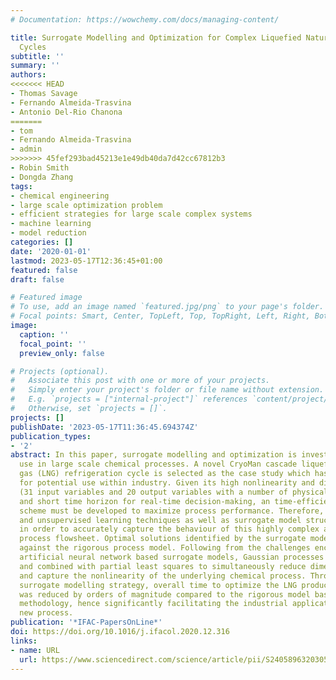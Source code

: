 ```yaml
---
# Documentation: https://wowchemy.com/docs/managing-content/

title: Surrogate Modelling and Optimization for Complex Liquefied Natural Gas Refrigeration
  Cycles
subtitle: ''
summary: ''
authors:
<<<<<<< HEAD
- Thomas Savage
- Fernando Almeida-Trasvina
- Antonio Del-Rio Chanona
=======
- tom
- Fernando Almeida-Trasvina
- admin
>>>>>>> 45fef293bad45213e1e49db40da7d42cc67812b3
- Robin Smith
- Dongda Zhang
tags:
- chemical engineering
- large scale optimization problem
- efficient strategies for large scale complex systems
- machine learning
- model reduction
categories: []
date: '2020-01-01'
lastmod: 2023-05-17T12:36:45+01:00
featured: false
draft: false

# Featured image
# To use, add an image named `featured.jpg/png` to your page's folder.
# Focal points: Smart, Center, TopLeft, Top, TopRight, Left, Right, BottomLeft, Bottom, BottomRight.
image:
  caption: ''
  focal_point: ''
  preview_only: false

# Projects (optional).
#   Associate this post with one or more of your projects.
#   Simply enter your project's folder or file name without extension.
#   E.g. `projects = ["internal-project"]` references `content/project/deep-learning/index.md`.
#   Otherwise, set `projects = []`.
projects: []
publishDate: '2023-05-17T11:36:45.694374Z'
publication_types:
- '2'
abstract: In this paper, surrogate modelling and optimization is investigated for
  use in large scale chemical processes. A novel CryoMan cascade liquefied natural
  gas (LNG) refrigeration cycle is selected as the case study which has been highlighted
  for potential use within industry. Given its high nonlinearity and dimensionality
  (31 input variables and 20 output variables with a number of physical constraints)
  and short time horizon for real-time decision-making, an time-efficient optimization
  scheme must be developed to maximize process performance. Therefore, various supervised
  and unsupervised learning techniques as well as surrogate model structures are explored
  in order to accurately capture the behaviour of this highly complex and interrelated
  process flowsheet. Optimal solutions identified by the surrogate models are validated
  against the rigorous process model. Following from the challenges encountered by
  artificial neural network based surrogate models, Gaussian processes were adopted
  and combined with partial least squares to simultaneously reduce dimensionality
  and capture the nonlinearity of the underlying chemical process. Through this innovative
  surrogate modelling strategy, overall time to optimize the LNG production process
  was reduced by orders of magnitude compared to the rigorous model based optimization
  methodology, hence significantly facilitating the industrial application of this
  new process.
publication: '*IFAC-PapersOnLine*'
doi: https://doi.org/10.1016/j.ifacol.2020.12.316
links:
- name: URL
  url: https://www.sciencedirect.com/science/article/pii/S2405896320305978
---
```

